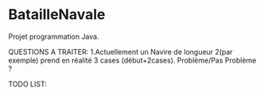 # BatailleNavale
Projet programmation Java.

QUESTIONS A TRAITER:
1.Actuellement un Navire de longueur 2(par exemple) prend en réalité 3 cases (début+2cases). Problème/Pas Problème ?







TODO LIST:
